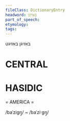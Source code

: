 ```yaml
---
fileClass: DictionaryEntry
headword: באַזיגן
part_of_speech: 
etymology: 
tags: 
---
```

באַזיגן
באַזיגט

CENTRAL
========

HASIDIC
=======
= AMERICA = 

/baˈzigŋ̩/ ~ /baˈziˑgŋ̩/